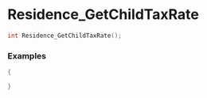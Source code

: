 # Residence_GetChildTaxRate

```cpp - C++
int Residence_GetChildTaxRate();
```

### Examples
```cpp - C++
{

}
```
